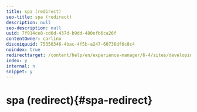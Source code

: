 ```yaml
---
title: spa (redirect)
seo-title: spa (redirect)
description: null
seo-description: null
uuid: 7f914ce8-cd6d-437d-b9dd-480efb6ca26f
contentOwner: carlino
discoiquuid: 75350346-4bac-4f5b-a247-60736df6c8c4
noindex: true
redirecttarget: /content/help/en/experience-manager/6-4/sites/developing/using/reference-materials
index: y
internal: n
snippet: y
---
```


# spa (redirect){#spa-redirect}

